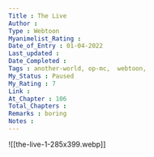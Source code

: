 ```yaml
---
Title : The Live
Author :
Type : Webtoon
Myanimelist_Rating :
Date_of_Entry : 01-04-2022
Last_updated :
Date_Completed :
Tags : another-world, op-mc,  webtoon,
My_Status : Paused
My_Rating : 7
Link :
At_Chapter : 106
Total_Chapters :
Remarks : boring
Notes :
---
```

![[the-live-1-285x399.webp]]